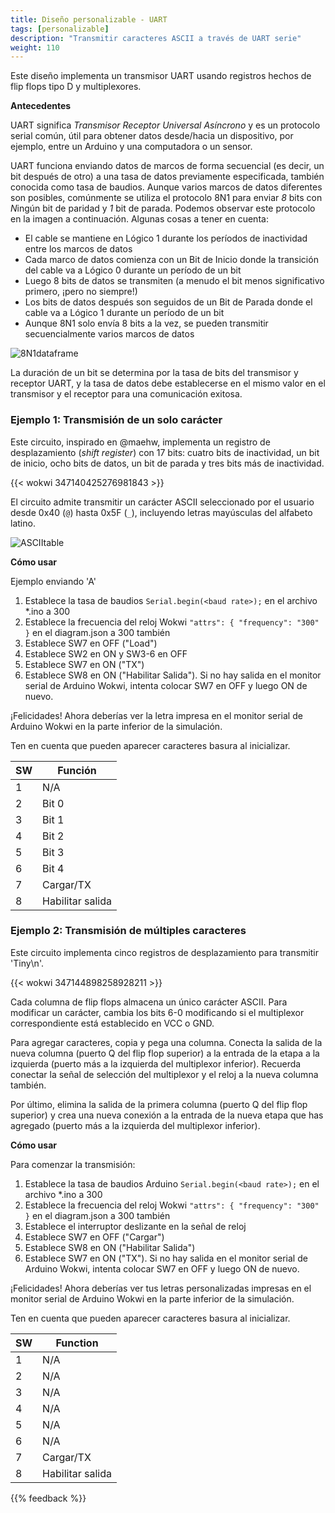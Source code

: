 ```yaml
---
title: Diseño personalizable - UART
tags: [personalizable]
description: "Transmitir caracteres ASCII a través de UART serie"
weight: 110
---
```


Este diseño implementa un transmisor UART usando registros hechos de flip flops tipo D y multiplexores.

**Antecedentes**

UART significa *Transmisor Receptor Universal Asíncrono* y es un protocolo serial común, útil para obtener datos desde/hacia un dispositivo, por ejemplo, entre un Arduino y una computadora o un sensor.

UART funciona enviando datos de marcos de forma secuencial (es decir, un bit después de otro) a una tasa de datos previamente especificada, también conocida como tasa de baudios. Aunque varios marcos de datos diferentes son posibles, comúnmente se utiliza el protocolo 8N1 para enviar *8* bits con *N*ingún bit de paridad y *1* bit de parada. Podemos observar este protocolo en la imagen a continuación. Algunas cosas a tener en cuenta:
* El cable se mantiene en Lógico 1 durante los períodos de inactividad entre los marcos de datos
* Cada marco de datos comienza con un Bit de Inicio donde la transición del cable va a Lógico 0 durante un período de un bit
* Luego 8 bits de datos se transmiten (a menudo el bit menos significativo primero, ¡pero no siempre!)
* Los bits de datos después son seguidos de un Bit de Parada donde el cable va a Lógico 1 durante un período de un bit
* Aunque 8N1 solo envía 8 bits a la vez, se pueden transmitir secuencialmente varios marcos de datos

![8N1dataframe](/images/design_uart/uartdataframe.png)

La duración de un bit se determina por la tasa de bits del transmisor y receptor UART, y la tasa de datos debe establecerse en el mismo valor en el transmisor y el receptor para una comunicación exitosa.

### Ejemplo 1: Transmisión de un solo carácter

Este circuito, inspirado en @maehw, implementa un registro de desplazamiento (*shift register*) con 17 bits: cuatro bits de inactividad, un bit de inicio, ocho bits de datos, un bit de parada y tres bits más de inactividad.

{{< wokwi 347140425276981843 >}}
<br>

El circuito admite transmitir un carácter ASCII seleccionado por el usuario desde 0x40 (`@`) hasta 0x5F (`_`), incluyendo letras mayúsculas del alfabeto latino.

![ASCIItable](/images/design_uart/asciitable.png)

**Cómo usar**

Ejemplo enviando 'A'
1. Establece la tasa de baudios `Serial.begin(<baud rate>);` en el archivo *.ino a 300
2. Establece la frecuencia del reloj Wokwi `"attrs": { "frequency": "300" }` en el diagram.json a 300 también
3. Establece SW7 en OFF ("Load")
4. Establece SW2 en ON y SW3-6 en OFF
5. Establece SW7 en ON ("TX")
6. Establece SW8 en ON ("Habilitar Salida"). Si no hay salida en el monitor serial de Arduino Wokwi, intenta colocar SW7 en OFF y luego ON de nuevo.

¡Felicidades! Ahora deberías ver la letra impresa en el monitor serial de Arduino Wokwi en la parte inferior de la simulación.

Ten en cuenta que pueden aparecer caracteres basura al inicializar.

| SW      | Función | 
|---------|---------|
| 1       | N/A     | 
| 2       | Bit 0   | 
| 3       | Bit 1   |
| 4       | Bit 2   | 
| 5       | Bit 3   | 
| 6       | Bit 4   |
| 7       | Cargar/TX | 
| 8       | Habilitar salida | 

### Ejemplo 2: Transmisión de múltiples caracteres

Este circuito implementa cinco registros de desplazamiento para transmitir 'Tiny\n'.

{{< wokwi 347144898258928211 >}}
<br>

Cada columna de flip flops almacena un único carácter ASCII. Para modificar un carácter, cambia los bits 6-0 modificando si el multiplexor correspondiente está establecido en VCC o GND.

Para agregar caracteres, copia y pega una columna. Conecta la salida de la nueva columna (puerto Q del flip flop superior) a la entrada de la etapa a la izquierda (puerto más a la izquierda del multiplexor inferior). Recuerda conectar la señal de selección del multiplexor y el reloj a la nueva columna también.

Por último, elimina la salida de la primera columna (puerto Q del flip flop superior) y crea una nueva conexión a la entrada de la nueva etapa que has agregado (puerto más a la izquierda del multiplexor inferior).

**Cómo usar**

Para comenzar la transmisión:
1. Establece la tasa de baudios Arduino `Serial.begin(<baud rate>);` en el archivo *.ino a 300
2. Establece la frecuencia del reloj Wokwi `"attrs": { "frequency": "300" }` en el diagram.json a 300 también
3. Establece el interruptor deslizante en la señal de reloj
4. Establece SW7 en OFF ("Cargar")
5. Establece SW8 en ON ("Habilitar Salida")
6. Establece SW7 en ON ("TX"). Si no hay salida en el monitor serial de Arduino Wokwi, intenta colocar SW7 en OFF y luego ON de nuevo.

¡Felicidades! Ahora deberías ver tus letras personalizadas impresas en el monitor serial de Arduino Wokwi en la parte inferior de la simulación.

Ten en cuenta que pueden aparecer caracteres basura al inicializar.

| SW      | Function| 
|---------|---------|
| 1       | N/A     | 
| 2       | N/A     |
| 3       | N/A     |
| 4       | N/A     | 
| 5       | N/A     | 
| 6       | N/A     |
| 7       | Cargar/TX | 
| 8       | Habilitar salida | 

{{% feedback %}}
